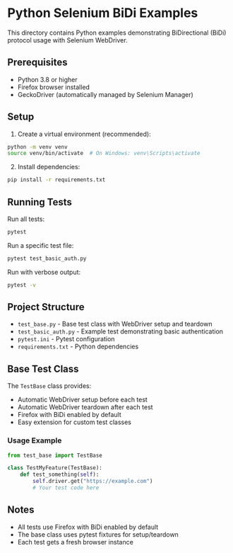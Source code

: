 # Python Selenium BiDi Examples

This directory contains Python examples demonstrating BiDirectional (BiDi) protocol usage with Selenium WebDriver.

## Prerequisites

- Python 3.8 or higher
- Firefox browser installed
- GeckoDriver (automatically managed by Selenium Manager)

## Setup

1. Create a virtual environment (recommended):
```bash
python -m venv venv
source venv/bin/activate  # On Windows: venv\Scripts\activate
```

2. Install dependencies:
```bash
pip install -r requirements.txt
```

## Running Tests

Run all tests:
```bash
pytest
```

Run a specific test file:
```bash
pytest test_basic_auth.py
```

Run with verbose output:
```bash
pytest -v
```

## Project Structure

- `test_base.py` - Base test class with WebDriver setup and teardown
- `test_basic_auth.py` - Example test demonstrating basic authentication
- `pytest.ini` - Pytest configuration
- `requirements.txt` - Python dependencies

## Base Test Class

The `TestBase` class provides:
- Automatic WebDriver setup before each test
- Automatic WebDriver teardown after each test
- Firefox with BiDi enabled by default
- Easy extension for custom test classes

### Usage Example

```python
from test_base import TestBase

class TestMyFeature(TestBase):
    def test_something(self):
        self.driver.get("https://example.com")
        # Your test code here
```

## Notes

- All tests use Firefox with BiDi enabled by default
- The base class uses pytest fixtures for setup/teardown
- Each test gets a fresh browser instance
